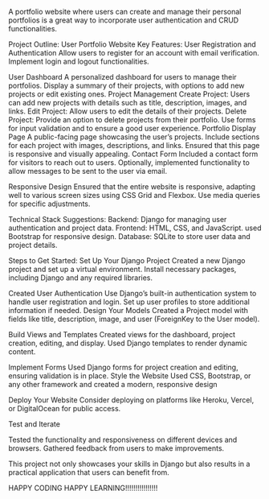 A portfolio website where users can create and manage their personal portfolios is a great way to incorporate user authentication and CRUD functionalities.

Project Outline: User Portfolio Website Key Features: User Registration and Authentication Allow users to register for an account with email verification. Implement login and logout functionalities.

User Dashboard A personalized dashboard for users to manage their portfolios. Display a summary of their projects, with options to add new projects or edit existing ones. Project Management Create Project: Users can add new projects with details such as title, description, images, and links. Edit Project: Allow users to edit the details of their projects. Delete Project: Provide an option to delete projects from their portfolio. Use forms for input validation and to ensure a good user experience. Portfolio Display Page A public-facing page showcasing the user’s projects. Include sections for each project with images, descriptions, and links. Ensured that this page is responsive and visually appealing. Contact Form Included a contact form for visitors to reach out to users. Optionally, implemented functionality to allow messages to be sent to the user via email.

Responsive Design Ensured that the entire website is responsive, adapting well to various screen sizes using CSS Grid and Flexbox. Use media queries for specific adjustments.

Technical Stack Suggestions: Backend: Django for managing user authentication and project data. Frontend: HTML, CSS, and JavaScript. used Bootstrap for responsive design. Database: SQLite to store user data and project details.

Steps to Get Started: Set Up Your Django Project Created a new Django project and set up a virtual environment. Install necessary packages, including Django and any required libraries.

Created User Authentication Use Django’s built-in authentication system to handle user registration and login. Set up user profiles to store additional information if needed. Design Your Models Created a Project model with fields like title, description, image, and user (ForeignKey to the User model).

Build Views and Templates Created views for the dashboard, project creation, editing, and display. Used Django templates to render dynamic content.

Implement Forms Used Django forms for project creation and editing, ensuring validation is in place. Style the Website Used CSS, Bootstrap, or any other framework and created a modern, responsive design

Deploy Your Website Consider deploying on platforms like Heroku, Vercel, or DigitalOcean for public access.

Test and Iterate

Tested the functionality and responsiveness on different devices and browsers. Gathered feedback from users to make improvements.

This project not only showcases your skills in Django but also results in a practical application that users can benefit from.

HAPPY CODING HAPPY LEARNING!!!!!!!!!!!!!!!!
